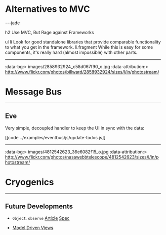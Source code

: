 # Alternatives to MVC

---jade

h2 Use MVC, But Rage against Frameworks

ul
  li Look for good standalone libraries that provide comparable functionality to what you get in the framework.
  li.fragment While this is easy for some components, it's really hard (almost impossible) with other parts.

---

:data-bg:> images/2858932924_c58d067f90_o.jpg
:data-attribution:> http://www.flickr.com/photos/billward/2858932924/sizes/l/in/photostream/

# Message Bus

---

## Eve

Very simple, decoupled handler to keep the UI in sync with the data:

[[code ../examples/eventbus/js/update-todos.js]]

---

:data-bg:> images/4812542623_36e6082f15_o.jpg
:data-attribution:> http://www.flickr.com/photos/nasawebbtelescope/4812542623/sizes/l/in/photostream/

# Cryogenics

---

## Future Developments

- `Object.observe`
  [Article](http://weblog.bocoup.com/javascript-object-observe/) [Spec](http://wiki.ecmascript.org/doku.php?id=harmony:observe)

- [Model Driven Views](http://mdv.googlecode.com/git/docs/design_intro.html)